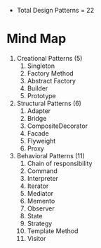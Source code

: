 - Total Design Patterns = 22
# Mind Map
1. Creational Patterns (5)
   1. Singleton
   2. Factory Method
   3. Abstract Factory
   4. Builder
   5. Prototype
2. Structural Patterns (6)
   1. Adapter
   2. Bridge
   3. CompositeDecorator
   4. Facade
   5. Flyweight
   6. Proxy
3. Behavioral Patterns (11)
    1. Chain of responsibility
    2. Command
    3. Interpreter
    4. Iterator
    5. Mediator
    6. Memento
    7. Observer
    8. State
    9. Strategy
    10. Template Method
    11. Visitor
